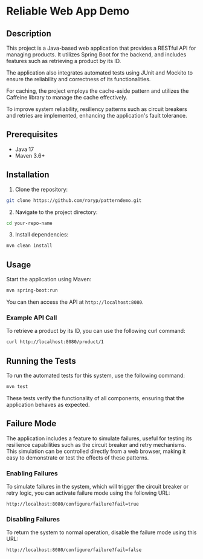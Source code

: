 
# Reliable Web App Demo

## Description

This project is a Java-based web application that provides a RESTful API for managing products. It utilizes Spring Boot for the backend, and includes features such as retrieving a product by its ID.

The application also integrates automated tests using JUnit and Mockito to ensure the reliability and correctness of its functionalities.

For caching, the project employs the cache-aside pattern and utilizes the Caffeine library to manage the cache effectively.

To improve system reliability, resiliency patterns such as circuit breakers and retries are implemented, enhancing the application's fault tolerance.

## Prerequisites

- Java 17
- Maven 3.6+

## Installation

1. Clone the repository:

```bash
git clone https://github.com/roryp/patterndemo.git
```

2. Navigate to the project directory:

```bash
cd your-repo-name
```

3. Install dependencies:

```bash
mvn clean install
```

## Usage

Start the application using Maven:

```bash
mvn spring-boot:run
```

You can then access the API at `http://localhost:8080`.

### Example API Call

To retrieve a product by its ID, you can use the following curl command:

```bash
curl http://localhost:8080/product/1
```

## Running the Tests

To run the automated tests for this system, use the following command:

```bash
mvn test
```

These tests verify the functionality of all components, ensuring that the application behaves as expected.

## Failure Mode

The application includes a feature to simulate failures, useful for testing its resilience capabilities such as the circuit breaker and retry mechanisms. This simulation can be controlled directly from a web browser, making it easy to demonstrate or test the effects of these patterns.

### Enabling Failures

To simulate failures in the system, which will trigger the circuit breaker or retry logic, you can activate failure mode using the following URL:

```plaintext
http://localhost:8080/configure/failure?fail=true
```

### Disabling Failures

To return the system to normal operation, disable the failure mode using this URL:

```plaintext
http://localhost:8080/configure/failure?fail=false
```
